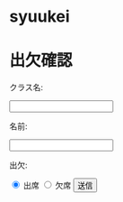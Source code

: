# syuukei
<!--DOCTYPE html-->
<html lang="ja">
<head>
  <meta charset="UTF-8">
  <meta name="viewport" content="width=device-width, initial-scale=1.0">
  <title>出欠確認</title>
</head>
<body>
  <h1>出欠確認</h1>
  <form action="submit.php" method="post">
    <p>クラス名:</p>
    <input type="text" name="class_number" required>
    <p>名前:</p>
    <input type="text" name="name" required>
    <p>出欠:</p>
    <input type="radio" name="attendance" value="出席" checked> 出席
    <input type="radio" name="attendance" value="欠席"> 欠席
    <input type="submit" value="送信">
  </form>
</body>
</html>
